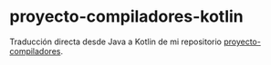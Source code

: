 # proyecto-compiladores-kotlin
Traducción directa desde Java a Kotlin de mi repositorio [proyecto-compiladores](https://github.com/emmagp3/proyecto-compiladores).

